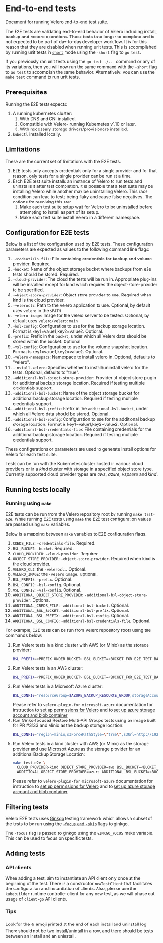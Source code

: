 # End-to-end tests

Document for running Velero end-to-end test suite.

The E2E tests are validating end-to-end behavior of Velero including install, backup and restore operations. These tests take longer to complete and is not expected to be part of day-to-day developer workflow. It is for this reason that they are disabled when running unit tests. This is accomplished by running unit tests in [`short`](https://golang.org/pkg/testing/#Short) mode using the `-short` flag to `go test`.

If you previously ran unit tests using the `go test ./...` command or any of its variations, then you will now run the same command with the  `-short` flag to `go test` to accomplish the same behavior. Alternatively, you can use the `make test` command to run unit tests.

## Prerequisites

Running the E2E tests expects:
1. A running kubernetes cluster:
    1. With DNS and CNI installed.
    1. Compatible with Velero- running Kubernetes v1.10 or later.
    1. With necessary storage drivers/provisioners installed.
1. `kubectl` installed locally.

## Limitations

These are the current set of limitations with the E2E tests.

1. E2E tests only accepts credentials only for a single provider and for that reason, only tests for a single provider can be run at a time.
1. Each E2E test suite installs an instance of Velero to run tests and uninstalls it after test completion. It is possible that a test suite may be installing Velero while another may be uninstalling Velero. This race condition can lead to tests being flaky and cause false negatives. The options for resolving this are:
    1. Make each test suite setup wait for Velero to be uninstalled before attempting to install as part of its setup.
    1. Make each test suite install Velero in a different namespace.

## Configuration for E2E tests

Below is a list of the configuration used by E2E tests.
These configuration parameters are expected as values to the following command line flags:

1. `-credentials-file`: File containing credentials for backup and volume provider. Required.
1. `-bucket`: Name of the object storage bucket where backups from e2e tests should be stored. Required.
1. `-cloud-provider`: The cloud the tests will be run in.  Appropriate plug-ins will be installed except for kind which requires
the object-store-provider to be specified.
1. `-object-store-provider`: Object store provider to use. Required when kind is the cloud provider.
1. `-velerocli`: Path to the velero application to use. Optional, by default uses `velero` in the `$PATH`
1. `-velero-image`: Image for the velero server to be tested. Optional, by default uses `velero/velero:main`
1. `-bsl-config`: Configuration to use for the backup storage location. Format is key1=value1,key2=value2. Optional.
1. `-prefix`: Prefix in the `bucket`, under which all Velero data should be stored within the bucket. Optional.
1. `-vsl-config`: Configuration to use for the volume snapshot location. Format is key1=value1,key2=value2. Optional.
1. `-velero-namespace`: Namespace to install velero in.  Optional, defaults to "velero".
1. `-install-velero`: Specifies whether to install/uninstall velero for the tests.  Optional, defaults to "true".
1. `-additional-bsl-object-store-provider`: Provider of object store plugin for additional backup storage location. Required if testing multiple credentials support.
1. `-additional-bsl-bucket`: Name of the object storage bucket for additional backup storage location. Required if testing multiple credentials support.
1. `-additional-bsl-prefix`: Prefix in the `additional-bsl-bucket`, under which all Velero data should be stored. Optional.
1. `-additional-bsl-config`: Configuration to use for the additional backup storage location. Format is key1=value1,key2=value2. Optional.
1. `-additional-bsl-credentials-file`: File containing credentials for the additional backup storage location. Required if testing multiple credentials support.

These configurations or parameters are used to generate install options for Velero for each test suite.

Tests can be run with the Kubernetes cluster hosted in various cloud providers or in a _kind_ cluster with storage in
a specified object store type.  Currently supported cloud provider types are _aws_, _azure_, _vsphere_ and _kind_.
## Running tests locally

### Running using `make`

E2E tests can be run from the Velero repository root by running `make test-e2e`. While running E2E tests using `make` the E2E test configuration values are passed using `make` variables.

Below is a mapping between `make` variables to E2E configuration flags.
1. `CREDS_FILE`: `-credentials-file`. Required.
1. `BSL_BUCKET`: `-bucket`. Required.
1. `CLOUD_PROVIDER`: `-cloud-provider`. Required
1. `OBJECT_STORE_PROVIDER`: `-object-store-provider`. Required when kind is the cloud provider.
1. `VELERO_CLI`: the `-velerocli`. Optional.
1. `VELERO_IMAGE`: the `-velero-image`. Optional.
1. `BSL_PREFIX`: `-prefix`. Optional.
1. `BSL_CONFIG`: `-bsl-config`. Optional.
1. `VSL_CONFIG`: `-vsl-config`. Optional.
1. `ADDITIONAL_OBJECT_STORE_PROVIDER`: `-additional-bsl-object-store-provider`. Optional.
1. `ADDITIONAL_CREDS_FILE`: `-additional-bsl-bucket`. Optional.
1. `ADDITIONAL_BSL_BUCKET`: `-additional-bsl-prefix`. Optional.
1. `ADDITIONAL_BSL_PREFIX`: `-additional-bsl-config`. Optional.
1. `ADDITIONAL_BSL_CONFIG`: `-additional-bsl-credentials-file`. Optional.

For example, E2E tests can be run from Velero repository roots using the commands below:

1. Run Velero tests in a kind cluster with AWS (or Minio) as the storage provider:
    ```bash
    BSL_PREFIX=<PREFIX_UNDER_BUCKET> BSL_BUCKET=<BUCKET_FOR_E2E_TEST_BACKUP> CREDS_FILE=/path/to/aws-creds CLOUD_PROVIDER=kind OBJECT_STORE_PROVIDER=aws make test-e2e
    ```
1. Run Velero tests in an AWS cluster:
    ```bash
    BSL_PREFIX=<PREFIX_UNDER_BUCKET> BSL_BUCKET=<BUCKET_FOR_E2E_TEST_BACKUP> CREDS_FILE=/path/to/aws-creds CLOUD_PROVIDER=aws make test-e2e
    ```
1. Run Velero tests in a Microsoft Azure cluster:
    ```bash
    BSL_CONFIG="resourceGroup=$AZURE_BACKUP_RESOURCE_GROUP,storageAccount=$AZURE_STORAGE_ACCOUNT_ID,subscriptionId=$AZURE_BACKUP_SUBSCRIPTION_ID" BSL_BUCKET=<BUCKET_FOR_E2E_TEST_BACKUP> CREDS_FILE=/path/to/azure-creds CLOUD_PROVIDER=azure make test-e2e
    ```
    Please refer to `velero-plugin-for-microsoft-azure` documentation for instruction to [set up permissions for Velero](https://github.com/vmware-tanzu/velero-plugin-for-microsoft-azure#set-permissions-for-velero) and to [set up azure storage account and blob container](https://github.com/vmware-tanzu/velero-plugin-for-microsoft-azure#setup-azure-storage-account-and-blob-container)
1. Run Ginko-focused Restore Multi-API Groups tests using an image built for PR #3133 and Minio as the backup storage location: 
   ```bash
   BSL_CONFIG="region=minio,s3ForcePathStyle=\"true\",s3Url=http://192.168.1.124:9000" BSL_PREFIX=veldat BSL_BUCKET=velero CREDS_FILE=~/go/src/github.com/vmware-tanzu/velero/frankie-secrets/credentials-minio PLUGIN_PROVIDER=aws VELERO_IMAGE=projects.registry.vmware.com/tanzu_migrator/velero-pr3133:0.0.5 GINKGO_FOCUS="API group versions" make test-e2e
   ```
1. Run Velero tests in a kind cluster with AWS (or Minio) as the storage provider and use Microsoft Azure as the storage provider for an additional Backup Storage Location:
    ```bash
    make test-e2e \
      CLOUD_PROVIDER=kind OBJECT_STORE_PROVIDER=aws BSL_BUCKET=<BUCKET_FOR_E2E_TEST_BACKUP> BSL_PREFIX=<PREFIX_UNDER_BUCKET> CREDS_FILE=/path/to/aws-creds \
      ADDITIONAL_OBJECT_STORE_PROVIDER=azure ADDITIONAL_BSL_BUCKET=<BUCKET_FOR_AZURE_BSL> ADDITIONAL_BSL_PREFIX=<PREFIX_UNDER_BUCKET> ADDITIONAL_BSL_CONFIG=<CONFIG_FOR_AZURE_BUCKET> ADDITIONAL_CREDS_FILE=/path/to/azure-creds
    ```
   Please refer to `velero-plugin-for-microsoft-azure` documentation for instruction to [set up permissions for Velero](https://github.com/vmware-tanzu/velero-plugin-for-microsoft-azure#set-permissions-for-velero) and to [set up azure storage account and blob container](https://github.com/vmware-tanzu/velero-plugin-for-microsoft-azure#setup-azure-storage-account-and-blob-container)

## Filtering tests

Velero E2E tests uses [Ginkgo](https://onsi.github.io/ginkgo/) testing framework which allows a subset of the tests to be run using the [`-focus` and `-skip`](https://onsi.github.io/ginkgo/#focused-specs) flags to ginkgo.

The `-focus` flag is passed to ginkgo using the `GINKGO_FOCUS` make variable. This can be used to focus on specific tests.

## Adding tests

### API clients
When adding a test, aim to instantiate an API client only once at the beginning of the test. There is a constructor `newTestClient` that facilitates the configuration and instantiation of clients. Also, please use the `kubebuilder` runtime controller client for any new test, as we will phase out usage of `client-go` API clients.

### Tips
Look for the ⛵ emoji printed at the end of each install and uninstall log. There should not be two install/unintall in a row, and there should be tests between an install and an uninstall. 